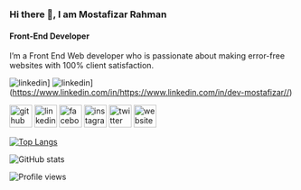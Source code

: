 
### Hi there 👋, I am Mostafizar Rahman
#### Front-End Developer

I’m a Front End Web developer who is passionate about making error-free websites with 100% client satisfaction. 


<a hrfe="https://www.linkedin.com/in/https://www.linkedin.com/in/dev-mostafizar//">![linkedin](https://github.com/mostafizar-rahman/mostafizar-rahman/assets/93414878/971a328b-0239-47e2-9e8a-9d54e2861577)]</a>
![linkedin](https://github.com/mostafizar-rahman/mostafizar-rahman/assets/93414878/971a328b-0239-47e2-9e8a-9d54e2861577)](https://www.linkedin.com/in/https://www.linkedin.com/in/dev-mostafizar//)

[<img src='https://cdn.jsdelivr.net/npm/simple-icons@3.0.1/icons/github.svg' alt='github' height='40'>](https://github.com/mostafizar-rahman)  [<img src='https://cdn.jsdelivr.net/npm/simple-icons@3.0.1/icons/linkedin.svg' alt='linkedin' height='40'>](https://www.linkedin.com/in/https://www.linkedin.com/in/dev-mostafizar//)  [<img src='https://cdn.jsdelivr.net/npm/simple-icons@3.0.1/icons/facebook.svg' alt='facebook' height='40'>](https://www.facebook.com/https://web.facebook.com/profile.php?id=100008522538788)  [<img src='https://cdn.jsdelivr.net/npm/simple-icons@3.0.1/icons/instagram.svg' alt='instagram' height='40'>](https://www.instagram.com/https://www.instagram.com/dev.mostafizar//)  [<img src='https://cdn.jsdelivr.net/npm/simple-icons@3.0.1/icons/twitter.svg' alt='twitter' height='40'>](https://twitter.com/https://twitter.com/MDMOSTA23184912)  [<img src='https://cdn.jsdelivr.net/npm/simple-icons@3.0.1/icons/icloud.svg' alt='website' height='40'>](https://mostafizar.netlify.app/)  

[![Top Langs](https://github-readme-stats.vercel.app/api/top-langs/?username=mostafizar-rahman)](https://github.com/anuraghazra/github-readme-stats)

![GitHub stats](https://github-readme-stats.vercel.app/api?username=mostafizar-rahman&show_icons=true)  

![Profile views](https://gpvc.arturio.dev/mostafizar-rahman)  
